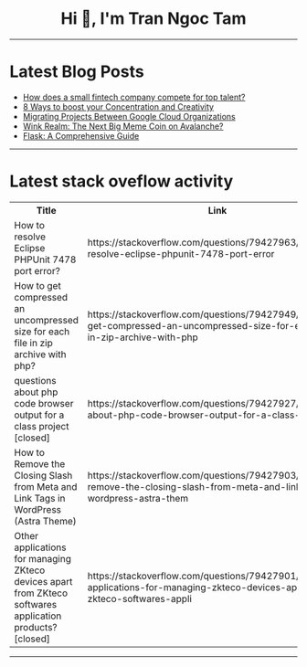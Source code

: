 <h1 align="center">Hi 👋, I'm Tran Ngoc Tam</h1>

---

# Latest Blog Posts 
<!-- BLOG-POST-LIST:START -->
- [How does a small fintech company compete for top talent?](https://dev.to/artfreshcode/how-does-a-small-fintech-company-compete-for-top-talent-1jl3)
- [8 Ways to boost your Concentration and Creativity](https://dev.to/techlabma/8-ways-to-boost-your-concentration-and-creativity-55em)
- [Migrating Projects Between Google Cloud Organizations](https://dev.to/amaze_singh41/migrating-projects-between-google-cloud-organizations-3k44)
- [Wink Realm: The Next Big Meme Coin on Avalanche?](https://dev.to/luffy251/wink-realm-the-next-big-meme-coin-on-avalanche-3ie)
- [Flask: A Comprehensive Guide](https://dev.to/atifwattoo/flask-a-comprehensive-guide-19mm)
<!-- BLOG-POST-LIST:END -->

---

# Latest stack oveflow activity
<table>
  <tr><th>Title</th><th>Link</th></tr>
  <!-- STACKOVERFLOW:START --><tr><td>How to resolve Eclipse PHPUnit 7478 port error?</td><td>https://stackoverflow.com/questions/79427963/how-to-resolve-eclipse-phpunit-7478-port-error</td></tr><tr><td>How to get compressed an uncompressed size for each file in zip archive with php?</td><td>https://stackoverflow.com/questions/79427949/how-to-get-compressed-an-uncompressed-size-for-each-file-in-zip-archive-with-php</td></tr><tr><td>questions about php code browser output for a class project [closed]</td><td>https://stackoverflow.com/questions/79427927/questions-about-php-code-browser-output-for-a-class-project</td></tr><tr><td>How to Remove the Closing Slash from Meta and Link Tags in WordPress &lpar;Astra Theme&rpar;</td><td>https://stackoverflow.com/questions/79427903/how-to-remove-the-closing-slash-from-meta-and-link-tags-in-wordpress-astra-them</td></tr><tr><td>Other applications for managing ZKteco devices apart from ZKteco softwares application products? [closed]</td><td>https://stackoverflow.com/questions/79427901/other-applications-for-managing-zkteco-devices-apart-from-zkteco-softwares-appli</td></tr><!-- STACKOVERFLOW:END -->
</table>

---



